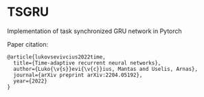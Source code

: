 # TSGRU
Implementation of task synchronized GRU network in Pytorch


Paper citation:
```
@article{lukovsevivcius2022time,
  title={Time-adaptive recurrent neural networks},
  author={Luko{\v{s}}evi{\v{c}}ius, Mantas and Uselis, Arnas},
  journal={arXiv preprint arXiv:2204.05192},
  year={2022}
}
```